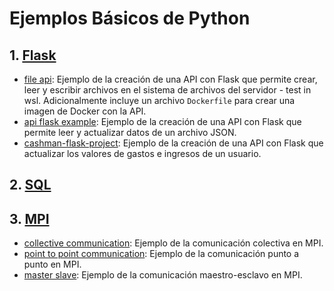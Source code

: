 # Ejemplos Básicos de Python

## 1. [Flask](flask)

- [file api](flask/file_api): Ejemplo de la creación de una API con Flask que permite crear, leer y escribir archivos en el sistema de archivos del servidor - test in wsl. Adicionalmente incluye un archivo `Dockerfile` para crear una imagen de Docker con la API.
- [api flask example](flask/api_flask_example): Ejemplo de la creación de una API con Flask que permite leer y actualizar datos de un archivo JSON.
- [cashman-flask-project](flask/cashman-flask-project): Ejemplo de la creación de una API con Flask que actualizar los valores de gastos e ingresos de un usuario.

## 2. [SQL](sql)


## 3. [MPI](mpi)

- [collective communication](mpi/collective_com): Ejemplo de la comunicación colectiva en MPI.
- [point to point communication](mpi/point2point_com): Ejemplo de la comunicación punto a punto en MPI.
- [master slave](mpi/master_slave): Ejemplo de la comunicación maestro-esclavo en MPI.